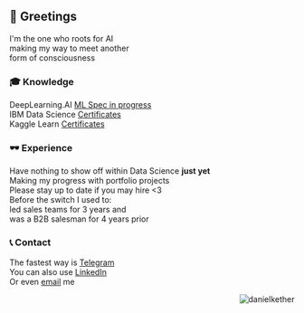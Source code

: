 ## 🎩 Greetings
I'm the one who roots for AI
<br> making my way to meet another 
<br> form of consciousness

### 🎓 Knowledge
DeepLearning.AI [ML Spec in progress](https://www.coursera.org/specializations/machine-learning-introduction)
<br> IBM Data Science [Certificates]()
<br> Kaggle Learn [Certificates]()

<!--### 🎱 Skills-->

### 🕶️ Experience
Have nothing to show off within Data Science **just yet**
<br> Making my progress with portfolio projects
<br> Please stay up to date if you may hire <3
<br> Before the switch I used to:
<br> led sales teams for 3 years and
<br> was a B2B salesman for 4 years prior

<!--### 🎤 Action-->

### 📞 Contact
The fastest way is [Telegram](https://t.me/danielkether)
<br> You can also use [LinkedIn](https://linkedin.com/in/danielkether)
<br> Or even <a href="mailto:daniel.kether@gmail.com">email</a> me

<p align="right"> <img src="https://komarev.com/ghpvc/?username=danielkether&label=Profile%20views&color=999999&style=flat" alt="danielkether" /> </p>

<!--
# VISITORS:
<p align="center">![visitors](https://visitor-badge.glitch.me/badge?page_id=danielkether&left_color=grey&right_color=white)</p>
# STATS:
<p><img align="center" src="https://github-readme-streak-stats.herokuapp.com/?user=danielkether&" alt="danielkether" /></p>
# ICONS: 
<a href="https://www.tensorflow.org" target="_blank" rel="noreferrer"> <img src="https://www.vectorlogo.zone/logos/tensorflow/tensorflow-icon.svg" alt="tensorflow" width="40" height="30"/> </a> <a href="https://www.python.org" target="_blank" rel="noreferrer"> <img src="https://raw.githubusercontent.com/devicons/devicon/master/icons/python/python-original.svg" alt="python" width="40" height="30"/> </a> <a href="https://www.r-project.org/" target="_blank" rel="noreferrer"><img src="https://raw.githubusercontent.com/danielcranney/readme-generator/main/public/icons/skills/rlang-colored.svg" width="40" height="30" alt="rlang" /></a> <a href="https://www.mysql.com/" target="_blank" rel="noreferrer"> <img src="https://raw.githubusercontent.com/devicons/devicon/master/icons/mysql/mysql-original-wordmark.svg" alt="mysql" width="40" height="30"/> </a> <a href="https://www.sqlite.org/" target="_blank" rel="noreferrer"> <img src="https://www.vectorlogo.zone/logos/sqlite/sqlite-icon.svg" alt="sqlite" width="40" height="30"/> </a>
<a href="https://pandas.pydata.org/" target="_blank" rel="noreferrer"> <img src="https://raw.githubusercontent.com/devicons/devicon/2ae2a900d2f041da66e950e4d48052658d850630/icons/pandas/pandas-original.svg" alt="pandas" width="40" height="40"/> </a> <a href="https://scikit-learn.org/" target="_blank" rel="noreferrer"> <img src="https://upload.wikimedia.org/wikipedia/commons/0/05/Scikit_learn_logo_small.svg" alt="scikit_learn" width="40" height="40"/> </a> <a href="https://seaborn.pydata.org/" target="_blank" rel="noreferrer"> <img src="https://seaborn.pydata.org/_images/logo-mark-lightbg.svg" alt="seaborn" width="40" height="40"/> </a>
<a href="https://t.me/danielkether"> <img align="center" src="https://cdn.simpleicons.org/telegram" height="30" width="40"/> </a> <a href="https://linkedin.com/in/danielkether" target="blank"> <img align="center" src="https://raw.githubusercontent.com/rahuldkjain/github-profile-readme-generator/master/src/images/icons/Social/linked-in-alt.svg" alt="danielkether" height="30" width="40"/></a>
<a href="https://kaggle.com/danielkether" target="blank"> <img align="center" src="https://raw.githubusercontent.com/rahuldkjain/github-profile-readme-generator/master/src/images/icons/Social/kaggle.svg" alt="danielkether" height="30" width="40"/></a> <a href="https://www.leetcode.com/danielkether" target="blank"> <img align="center" src="https://raw.githubusercontent.com/rahuldkjain/github-profile-readme-generator/master/src/images/icons/Social/leet-code.svg" alt="danielkether" height="30" width="40"/></a>
# GIFS:
<img align='right' src='https://media4.giphy.com/media/du3J3cXyzhj75IOgvA/giphy.gif?cid=ecf05e47fqw7b1qlmbwhuug5orgatbxrsh1hq6uni2na97pn&ep=v1_gifs_search&rid=giphy.gif&ct=g' width='100'>
-->

<!--
- 🔭 I’m currently working on ...
- 🌱 I’m currently learning ...
- 👯 I’m looking to collaborate on ...
- 🤔 I’m looking for help with ...
- 💬 Ask me about ...
- 📫 How to reach me: ...
- 😄 Pronouns: ...
- ⚡ Fun fact: ...
-->
